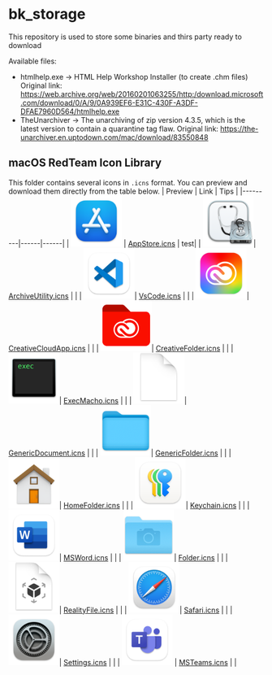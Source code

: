 # bk_storage
This repository is used to store some binaries and thirs party ready to download

Available files:
 - htmlhelp.exe -> HTML Help Workshop Installer (to create .chm files)
                   Original link: https://web.archive.org/web/20160201063255/http:/download.microsoft.com/download/0/A/9/0A939EF6-E31C-430F-A3DF-DFAE7960D564/htmlhelp.exe
 - TheUnarchiver -> The unarchiving of zip version 4.3.5, which is the latest version to contain a quarantine tag flaw.
                   Original link: https://the-unarchiver.en.uptodown.com/mac/download/83550848

## macOS RedTeam Icon Library

This folder contains several icons in `.icns` format. You can preview and download them directly from the table below.
| Preview | Link | Tips |
|---------|------|------|
| <img src="macos-icon/preview/appstore.png" width="100" height="100" /> | [AppStore.icns](https://github.com/sevagas/bk_storage/raw/refs/heads/main/macos-icon/Code.icns) | test|
| <img src="macos-icon/preview/archiveutility.png" width="100" height="100" />| [ArchiveUtility.icns](https://github.com/sevagas/bk_storage/raw/refs/heads/main/macos-icon/archiveutility.icns) |  |
| <img src="macos-icon/preview/Code.png" width="100" height="100" />| [VsCode.icns](https://github.com/sevagas/bk_storage/raw/refs/heads/main/macos-icon/Code.icns) |  |
| <img src="macos-icon/preview/CreativeCloudApp.png" width="100" height="100" />| [CreativeCloudApp.icns](https://github.com/sevagas/bk_storage/raw/refs/heads/main/macos-icon/CreativeCloudApp.icns) |  |
| <img src="macos-icon/preview/creativefolder.png" width="100" height="100" />| [CreativeFolder.icns](https://github.com/sevagas/bk_storage/raw/refs/heads/main/macos-icon/creativefolder.icns) |  |
| <img src="macos-icon/preview/ExecutableBinaryIcon.png" width="100" height="100" />| [ExecMacho.icns](https://github.com/sevagas/bk_storage/raw/refs/heads/main/macos-icon/ExecutableBinaryIcon.icns) |  |
| <img src="macos-icon/preview/GenericDocumentIcon.png" width="100" height="100" />| [GenericDocument.icns](https://github.com/sevagas/bk_storage/raw/refs/heads/main/macos-icon/GenericDocumentIcon.icns) |  |
| <img src="macos-icon/preview/GenericFolder.png" width="100" height="100" />| [GenericFolder.icns](https://github.com/sevagas/bk_storage/raw/refs/heads/main/macos-icon/GenericFolder.icns) |  |
| <img src="macos-icon/preview/HomeFolderIcon.png" width="100" height="100" />| [HomeFolder.icns](https://github.com/sevagas/bk_storage/raw/refs/heads/main/macos-icon/HomeFolderIcon.icns) |  |
| <img src="macos-icon/preview/key.png" width="100" height="100" />| [Keychain.icns](https://github.com/sevagas/bk_storage/raw/refs/heads/main/macos-icon/key.icns) |  |
| <img src="macos-icon/preview/MSWD.png" width="100" height="100" />| [MSWord.icns](https://github.com/sevagas/bk_storage/raw/refs/heads/main/macos-icon/MSWD.icns) |  |
| <img src="macos-icon/preview/PicturesFolderIcon.png" width="100" height="100" />| [Folder.icns](https://github.com/sevagas/bk_storage/raw/refs/heads/main/macos-icon/PicturesFolderIcon.icns) |  |
| <img src="macos-icon/preview/RealityFile.png" width="100" height="100" />| [RealityFile.icns](https://github.com/sevagas/bk_storage/raw/refs/heads/main/macos-icon/RealityFile.icns) |  |
| <img src="macos-icon/preview/safari.png" width="100" height="100" />| [Safari.icns](https://github.com/sevagas/bk_storage/raw/refs/heads/main/macos-icon/safari.icns) |  |
| <img src="macos-icon/preview/settings.png" width="100" height="100" />| [Settings.icns](https://github.com/sevagas/bk_storage/raw/refs/heads/main/macos-icon/settings.icns) |  |
| <img src="macos-icon/preview/teams.png" width="100" height="100" /> | [MSTeams.icns](https://github.com/sevagas/bk_storage/raw/refs/heads/main/macos-icon/teams.icns) |  |
